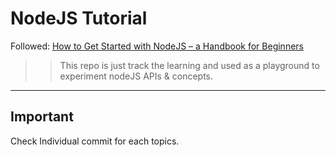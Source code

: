 # NodeJS Tutorial

Followed: [How to Get Started with NodeJS – a Handbook for Beginners](https://www.freecodecamp.org/news/get-started-with-nodejs)

>> This repo is just track the learning and used as a playground to experiment nodeJS APIs & concepts.

---

## Important
Check Individual commit for each topics.